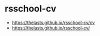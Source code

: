 # rsschool-cv
* https://thelasts.github.io/rsschool-cv/cv 
* https://thelasts.github.io/rsschool-cv/